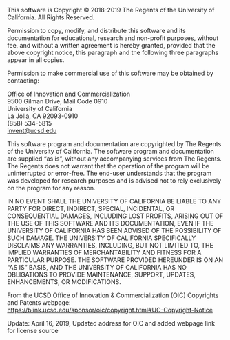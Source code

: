 <p>This software is Copyright © 2018-2019 The Regents of the University of California. All Rights Reserved.</p>

<p>Permission to copy, modify, and distribute this software and its documentation for educational, research and non-profit purposes, without fee, and without a written agreement is hereby granted, provided that the above copyright notice, this paragraph and the following three paragraphs appear in all copies.</p>

<p>Permission to make commercial use of this software may be obtained by contacting:</p>

Office of Innovation and Commercialization <br />
9500 Gilman Drive, Mail Code 0910 <br />
University of California <br />
La Jolla, CA 92093-0910 <br />
(858) 534-5815 <br />
invent@ucsd.edu <br />
 

<p>This software program and documentation are copyrighted by The Regents of the University of California. The software program and documentation are supplied “as is”, without any accompanying services from The Regents. The Regents does not warrant that the operation of the program will be uninterrupted or error-free. The end-user understands that the program was developed for research purposes and is advised not to rely exclusively on the program for any reason.</p>

<p>IN NO EVENT SHALL THE UNIVERSITY OF CALIFORNIA BE LIABLE TO
ANY PARTY FOR DIRECT, INDIRECT, SPECIAL, INCIDENTAL, OR
CONSEQUENTIAL DAMAGES, INCLUDING LOST PROFITS, ARISING
OUT OF THE USE OF THIS SOFTWARE AND ITS DOCUMENTATION,
EVEN IF THE UNIVERSITY OF CALIFORNIA HAS BEEN ADVISED OF
THE POSSIBILITY OF SUCH DAMAGE. THE UNIVERSITY OF
CALIFORNIA SPECIFICALLY DISCLAIMS ANY WARRANTIES,
INCLUDING, BUT NOT LIMITED TO, THE IMPLIED WARRANTIES OF
MERCHANTABILITY AND FITNESS FOR A PARTICULAR PURPOSE.
THE SOFTWARE PROVIDED HEREUNDER IS ON AN “AS IS” BASIS, 
AND THE UNIVERSITY OF CALIFORNIA HAS NO OBLIGATIONS TO
PROVIDE MAINTENANCE, SUPPORT, UPDATES, ENHANCEMENTS, OR
MODIFICATIONS.</p>

From the UCSD Office of Innovation & Commercialization (OIC) Copyrights and Patents webpage: https://blink.ucsd.edu/sponsor/oic/copyright.html#UC-Copyright-Notice

Update: April 16, 2019, Updated address for OIC and added webpage link for license source
